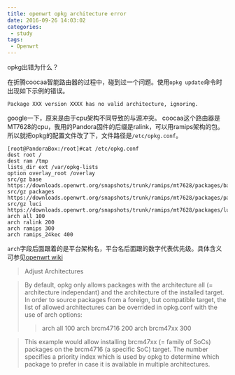 ```yaml
---
title: openwrt opkg architecture error
date: 2016-09-26 14:03:02
categories:
 - study
tags:
 - Openwrt
---
```


opkg出错为什么？
<!-- more -->

在折腾coocaa智能路由器的过程中，碰到过一个问题。使用`opkg update`命令时出现如下示例的错误。
```shell
Package XXX version XXXX has no valid architecture, ignoring.
```
google一下，原来是由于cpu架构不同导致的与源冲突。
coocaa这个路由器是MT7628的cpu，我用的Pandora固件的后缀是ralink，可以用ramips架构的包。所以就把opkg的配置文件改了下，文件路径是`/etc/opkg.conf`。
```shell
[root@PandoraBox:/root]#cat /etc/opkg.conf
dest root /
dest ram /tmp
lists_dir ext /var/opkg-lists
option overlay_root /overlay
src/gz base https://downloads.openwrt.org/snapshots/trunk/ramips/mt7628/packages/base
src/gz packages https://downloads.openwrt.org/snapshots/trunk/ramips/mt7628/packages/packages
src/gz luci https://downloads.openwrt.org/snapshots/trunk/ramips/mt7628/packages/luci
arch all 100
arch ralink 200
arch ramips 300
arch ramips_24kec 400
```

`arch`字段后面跟着的是平台架构名，平台名后面跟的数字代表优先级。具体含义可参见[openwrt wiki](https://wiki.openwrt.org/doc/techref/opkg#configuration)
> Adjust Architectures

> By default, opkg only allows packages with the architecture all (= architecture independant) and the architecture of the installed target. In order to source packages from a foreign, but compatible target, the list of allowed architectures can be overrided in opkg.conf with the use of arch options:
>> arch all 100
>> arch brcm4716 200
>> arch brcm47xx 300

> This example would allow installing brcm47xx (= family of SoCs) packages on the brcm4716 (a specific SoC) target. The number specifies a priority index which is used by opkg to determine which package to prefer in case it is available in multiple architectures.
